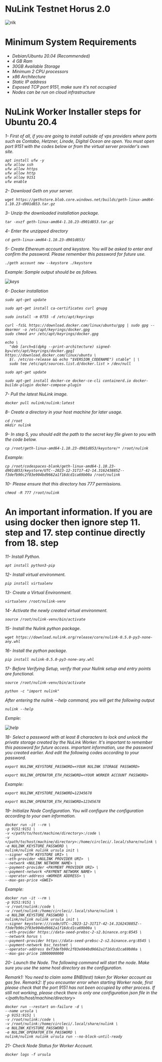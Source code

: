 
# NuLink Testnet Horus 2.0

![nlk](https://github.com/Lorento34/NuLink-Testnet-Horus-2.0/assets/84406096/5942336a-d881-4c50-8504-63fc6609c957)


<h1>Minimum System Requirements<h6>

 - Debian/Ubuntu 20.04 (Recommended)
 - 4 GB Ram
 - 30GB Available Storage
 - Minimum 2 CPU processors
 - x86 Architecture
 - Static IP address
 - Exposed TCP port 9151, make sure it's not occupied
 - Nodes can be run on cloud infrastructure

<h1>NuLink Worker Installer steps for Ubuntu 20.4<h6>

1- First of all, if you are going to install outside of vps providers where ports such as Contabo, Hetzner, Linode, Digital Oceon are open. You must open port 9151 with the codes below or from the virtual server provider's own site.

```
apt install ufw -y
ufw allow ssh
ufw allow https
ufw allow http
ufw allow 9151
ufw enable
```

2- Download Geth on your server.
 
```
wget https://gethstore.blob.core.windows.net/builds/geth-linux-amd64-1.10.23-d901d853.tar.gz
```

3- Unzip the downloaded installation package.

```
tar -xvzf geth-linux-amd64-1.10.23-d901d853.tar.gz
```

4- Enter the unzipped directory

```
cd geth-linux-amd64-1.10.23-d901d853/
```

5- Create Ethereum account and keystore. You will be asked to enter and confirm the password. Please remember this password for future use. 

```
./geth account new --keystore ./keystore
```

Example: Sample output should be as follows.

![keys](https://github.com/Lorento34/NuLink-Testnet-Horus-2.0/assets/84406096/b41caa54-2d62-47fb-a8ee-f861fd6ca894)


6- Docker installation

```
sudo apt-get update
```
```
sudo apt-get install ca-certificates curl gnupg
```
```
sudo install -m 0755 -d /etc/apt/keyrings
```
```
curl -fsSL https://download.docker.com/linux/ubuntu/gpg | sudo gpg --dearmor -o /etc/apt/keyrings/docker.gpg
sudo chmod a+r /etc/apt/keyrings/docker.gpg
```
```
echo \
  "deb [arch=$(dpkg --print-architecture) signed-by=/etc/apt/keyrings/docker.gpg] https://download.docker.com/linux/ubuntu \
  $(. /etc/os-release && echo "$VERSION_CODENAME") stable" | \
  sudo tee /etc/apt/sources.list.d/docker.list > /dev/null
```
```
sudo apt-get update
```
```
sudo apt-get install docker-ce docker-ce-cli containerd.io docker-buildx-plugin docker-compose-plugin
```

7- Pull the latest NuLink image.

```
docker pull nulink/nulink:latest
```

8- Create a directory in your host machine for later usage.

```
cd /root
mkdir nulink
```

9- In step 5, you should edit the path to the secret key file given to you with the code below.

```
cp /root/geth-linux-amd64-1.10.23-d901d853/keystore/* /root/nulink
```

Example:
```
cp /root/codespaces-blank/geth-linux-amd64-1.10.23-d901d853/keystore/UTC--2023-12-31T17-42-14.316243885Z--f3defb90c2f03e904bd9662a1f16dcd1ca69b00a /root/nulink
```

10- Please ensure that this directory has 777 permissions.

```
chmod -R 777 /root/nulink
```
<h1>An important information. If you are using docker then ignore step 11. step and 17. step continue directly from 18. step <h6>

11- Install Python.

```
apt install python3-pip
```

12- Install virtual environment.
```
pip install virtualenv
```

13- Create a Virtual Environment.
```
virtualenv /root/nulink-venv
```

14- Activate the newly created virtual environment.
```
source /root/nulink-venv/bin/activate
```
15- Install the Nulink python package.

```
wget https://download.nulink.org/release/core/nulink-0.5.0-py3-none-any.whl
```

16- Install the python package.
```
pip install nulink-0.5.0-py3-none-any.whl
```

17- Before Verifying Setup, verify that your Nulink setup and entry points are functional.
```
source /root/nulink-venv/bin/activate
```
```
python -c "import nulink"
```
After entering the nulink --help command, you will get the following output

```
nulink --help
```
Exmple:

![help](https://github.com/Lorento34/NuLink-Testnet-Horus-2.0/assets/84406096/bb7cc207-5d21-4090-a7ca-b9baebf63da4)


18- Select a password with at least 8 characters to lock and unlock the private storage created by the NuLink Worker. It's important to remember this password for future access.
important information, use the password you created earlier. And edit the following codes according to your password.

```
export NULINK_KEYSTORE_PASSWORD=<YOUR NULINK STORAGE PASSWORD>
```

```
export NULINK_OPERATOR_ETH_PASSWORD=<YOUR WORKER ACCOUNT PASSWORD>
```

Example:

```
export NULINK_KEYSTORE_PASSWORD=12345678
```

```
export NULINK_OPERATOR_ETH_PASSWORD=12345678
```

19- Initialize Node Configuration. You will configure the configuration according to your own information.

```
docker run -it --rm \
-p 9151:9151 \
-v </path/to/host/machine/directory>:/code \
-v </path/to/host/machine/directory>:/home/circleci/.local/share/nulink \
-e NULINK_KEYSTORE_PASSWORD \
nulink/nulink nulink ursula init \
--signer <ETH KEYSTORE URI> \
--eth-provider <NULINK PROVIDER URI>  \
--network <NULINK NETWORK NAME> \
--payment-provider <PAYMENT PROVIDER URI> \
--payment-network <PAYMENT NETWORK NAME> \
--operator-address <WORKER ADDRESS> \
--max-gas-price <GWEI>
```

Example:

```
docker run -it --rm \
-p 9151:9151 \
-v /root/nulink:/code \
-v /root/nulink:/home/circleci/.local/share/nulink \
-e NULINK_KEYSTORE_PASSWORD \
nulink/nulink nulink ursula init \
--signer keystore:///code/UTC--2023-12-31T17-42-14.316243885Z--f3defb90c2f03e904bd9662a1f16dcd1ca69b00a \
--eth-provider https://data-seed-prebsc-2-s2.binance.org:8545 \
--network horus \
--payment-provider https://data-seed-prebsc-2-s2.binance.org:8545 \
--payment-network bsc_testnet \
--operator-address 0xf3defb90c2f03e904bd9662a1f16dcd1ca69b00a \
--max-gas-price 10000000000
```


20- Launch the Node. The following command will start the node. Make sure you use the same host directory as the configuration.

Remark1: You need to claim some BNB(test) token for Worker account as gas fee.
Remark2: If you encounter error when starting Worker node, first please check that the port 9151 has not been occupied by other process. If still not working, please check there is only one configuration json file in the </path/to/host/machine/directory>

```
docker run --restart on-failure -d \
--name ursula \
-p 9151:9151 \
-v /root/nulink:/code \
-v /root/nulink:/home/circleci/.local/share/nulink \
-e NULINK_KEYSTORE_PASSWORD \
-e NULINK_OPERATOR_ETH_PASSWORD \
nulink/nulink nulink ursula run --no-block-until-ready
```

21- Check Node Status for Worker Account.
```
docker logs -f ursula
```












